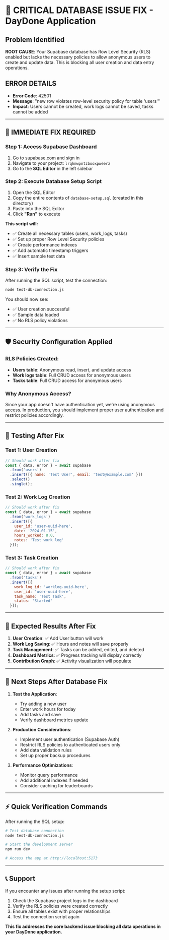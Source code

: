 # 🚨 CRITICAL DATABASE ISSUE FIX - DayDone Application

## Problem Identified
**ROOT CAUSE**: Your Supabase database has Row Level Security (RLS) enabled but lacks the necessary policies to allow anonymous users to create and update data. This is blocking all user creation and data entry operations.

## ERROR DETAILS
- **Error Code**: 42501
- **Message**: "new row violates row-level security policy for table 'users'"
- **Impact**: Users cannot be created, work logs cannot be saved, tasks cannot be added

---

## 🔧 IMMEDIATE FIX REQUIRED

### Step 1: Access Supabase Dashboard
1. Go to [supabase.com](https://supabase.com) and sign in
2. Navigate to your project: `lrqhmwpntzbooxpweerz`
3. Go to the **SQL Editor** in the left sidebar

### Step 2: Execute Database Setup Script
1. Open the SQL Editor
2. Copy the entire contents of `database-setup.sql` (created in this directory)
3. Paste into the SQL Editor
4. Click **"Run"** to execute

**This script will:**
- ✅ Create all necessary tables (users, work_logs, tasks)
- ✅ Set up proper Row Level Security policies
- ✅ Create performance indexes
- ✅ Add automatic timestamp triggers
- ✅ Insert sample test data

### Step 3: Verify the Fix
After running the SQL script, test the connection:
```bash
node test-db-connection.js
```

You should now see:
- ✅ User creation successful
- ✅ Sample data loaded
- ✅ No RLS policy violations

---

## 🛡️ Security Configuration Applied

### RLS Policies Created:
- **Users table**: Anonymous read, insert, and update access
- **Work logs table**: Full CRUD access for anonymous users  
- **Tasks table**: Full CRUD access for anonymous users

### Why Anonymous Access?
Since your app doesn't have authentication yet, we're using anonymous access. In production, you should implement proper user authentication and restrict policies accordingly.

---

## 🧪 Testing After Fix

### Test 1: User Creation
```javascript
// Should work after fix
const { data, error } = await supabase
  .from('users')
  .insert([{ name: 'Test User', email: 'test@example.com' }])
  .select()
  .single();
```

### Test 2: Work Log Creation
```javascript
// Should work after fix  
const { data, error } = await supabase
  .from('work_logs')
  .insert([{
    user_id: 'user-uuid-here',
    date: '2024-01-15',
    hours_worked: 8.0,
    notes: 'Test work log'
  }]);
```

### Test 3: Task Creation
```javascript
// Should work after fix
const { data, error } = await supabase
  .from('tasks')
  .insert([{
    work_log_id: 'worklog-uuid-here',
    user_id: 'user-uuid-here',
    task_name: 'Test Task',
    status: 'Started'
  }]);
```

---

## 🎯 Expected Results After Fix

1. **User Creation**: ✅ Add User button will work
2. **Work Log Saving**: ✅ Hours and notes will save properly
3. **Task Management**: ✅ Tasks can be added, edited, and deleted
4. **Dashboard Metrics**: ✅ Progress tracking will display correctly
5. **Contribution Graph**: ✅ Activity visualization will populate

---

## 🚀 Next Steps After Database Fix

1. **Test the Application**: 
   - Try adding a new user
   - Enter work hours for today
   - Add tasks and save
   - Verify dashboard metrics update

2. **Production Considerations**:
   - Implement user authentication (Supabase Auth)
   - Restrict RLS policies to authenticated users only
   - Add data validation rules
   - Set up proper backup procedures

3. **Performance Optimizations**:
   - Monitor query performance
   - Add additional indexes if needed
   - Consider caching for leaderboards

---

## ⚡ Quick Verification Commands

After running the SQL setup:

```bash
# Test database connection
node test-db-connection.js

# Start the development server
npm run dev

# Access the app at http://localhost:5173
```

---

## 📞 Support

If you encounter any issues after running the setup script:

1. Check the Supabase project logs in the dashboard
2. Verify the RLS policies were created correctly
3. Ensure all tables exist with proper relationships
4. Test the connection script again

**This fix addresses the core backend issue blocking all data operations in your DayDone application.**